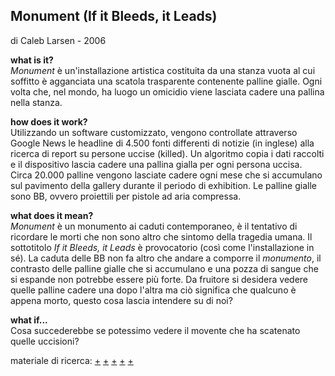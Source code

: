 ## Monument (If it Bleeds, it Leads) <br>
di Caleb Larsen - 2006

<!--- immagine --->

**what is it?**<br>*Monument* è un'installazione artistica costituita da una stanza vuota al cui soffitto è agganciata una scatola trasparente contenente palline gialle. Ogni volta che, nel mondo, ha luogo un omicidio viene lasciata cadere una pallina nella stanza.

**how does it work?**<br> Utilizzando un software customizzato, vengono controllate attraverso Google News le headline di 4.500 fonti differenti di notizie (in inglese) alla ricerca di report su persone uccise (killed). Un algoritmo copia i dati raccolti e il dispositivo lascia cadere una pallina gialla per ogni persona uccisa. Circa 20.000 palline vengono lasciate cadere ogni mese che si accumulano sul pavimento della gallery durante il periodo di exhibition. Le palline gialle sono BB, ovvero proiettili per pistole ad aria compressa.

**what does it mean?**<br>*Monument* è un monumento ai caduti contemporaneo, è il tentativo di ricordare le morti che non sono altro che sintomo della tragedia umana. Il sottotitolo *If it Bleeds, it Leads* è provocatorio (così come l'installazione in sé). La caduta delle BB non fa altro che andare a comporre il *monumento*, il contrasto delle palline gialle che si accumulano e una pozza di sangue che si espande non potrebbe essere più forte. Da fruitore si desidera vedere quelle palline cadere una dopo l'altra ma ciò significa che qualcuno è appena morto, questo cosa lascia intendere su di noi?

**what if...**<br>Cosa succederebbe se potessimo vedere il movente che ha scatenato quelle uccisioni?

materiale di ricerca: [+](http://www.podcast-directory.co.uk/episodes/monument-if-it-bleeds-it-leads-caleb-larsen-15152482.html) [+](http://caleblarsen.com/monument/) [+](http://www.siusoon.net/dat/2008/10/08/inspiring-work-monument-if-it-bleeds-it-leads-2006-by-caleb-larsen/) [+](http://mypage.siu.edu/garrett1/project2/monument.html) [+](https://books.google.sm/books?id=UgREV9O8sNAC&pg=PA178&lpg=PA178&dq=Monument+caleb+larsen&source=bl&ots=gjBUlzEuO4&sig=tD2gR_0YR-h4WklBaMGbo--QUsM&hl=en&sa=X&ved=0ahUKEwiVydnMrebZAhXFPxQKHWngDaQQ6AEIYDAN#v=onepage&q=Monument%20caleb%20larsen&f=false)

